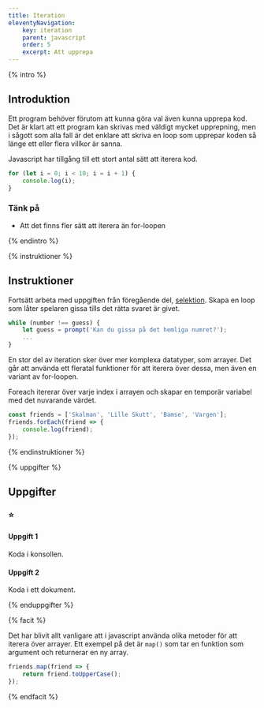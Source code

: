 ```yaml
---
title: Iteration
eleventyNavigation:
    key: iteration
    parent: javascript
    order: 5
    excerpt: Att upprepa
---
```

{% intro %}

## Introduktion

Ett program behöver förutom att kunna göra val även kunna upprepa kod. Det är klart att ett program kan skrivas med väldigt mycket upprepning, men i sågott som alla fall är det enklare att skriva en loop som upprepar koden så länge ett eller flera villkor är sanna.

Javascript har tillgång till ett stort antal sätt att iterera kod.

```js
for (let i = 0; i < 10; i = i + 1) {
    console.log(i);
}
```
### Tänk på

- Att det finns fler sätt att iterera än for-loopen

{% endintro %}

{% instruktioner %}

## Instruktioner

Fortsätt arbeta med uppgiften från föregående del, [selektion](selektion.html).
Skapa en loop som låter spelaren gissa tills det rätta svaret är givet.

```js
while (number !== guess) {
    let guess = prompt('Kan du gissa på det hemliga numret?');
    ...
}
```

En stor del av iteration sker över mer komplexa datatyper, som arrayer. Det går att använda ett fleratal funktioner för att iterera över dessa, men även en variant av for-loopen.

Foreach itererar över varje index i arrayen och skapar en temporär variabel med det nuvarande värdet.
```js
const friends = ['Skalman', 'Lille Skutt', 'Bamse', 'Vargen'];
friends.forEach(friend => {
    console.log(friend);
});
```

{% endinstruktioner %}

{% uppgifter %}

## Uppgifter
### ⭐
#### Uppgift 1

Koda i konsollen.

#### Uppgift 2

Koda i ett dokument.

{% enduppgifter %}

{% facit %}

Det har blivit allt vanligare att i javascript använda olika metoder för att iterera över arrayer. Ett exempel på det är
```map()``` som tar en funktion som argument och returnerar en ny array.

```js
friends.map(friend => {
    return friend.toUpperCase();
});
```
{% endfacit %}
